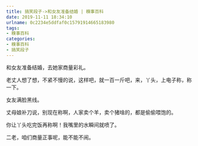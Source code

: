 ```yaml
---
title: 搞笑段子->和女友准备结婚 | 糗事百科
date: 2019-11-11 18:34:10
urlname: 0c2234e5ddfaf0c15791914665183980
tags: 
- 糗事百科
categories:
- 糗事百科
- 搞笑段子
---
```

和女友准备结婚，去她家商量彩礼。

老丈人想了想，不紧不慢的说，这样吧，就一百一斤吧，来，丫头，上电子称，称一下。

女友满脸黑线。

丈母娘补刀说，别现在称啊，人家卖个羊，卖个猪啥的，都是偷偷喂饱的。

你让丫头吃完饭再称啊！我嘴里的水瞬间就喷了。

二老，咱们商量正事呢，能不能不闹。


